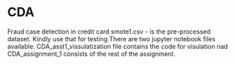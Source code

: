 # CDA
Fraud case detection in credit card
smote1.csv - is the pre-processed dataset. Kindly use that for testing 
There are two jupyter notebook files available. CDA_asst1_vissulatization file contains the code for visulation nad CDA_assignment_1 consists of the rest of the assignment.
